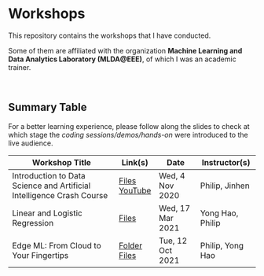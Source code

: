 # Workshops

This repository contains the workshops that I have conducted.

Some of them are affiliated with the organization **Machine Learning and Data Analytics Laboratory (MLDA@EEE)**, of which I was an academic trainer.

<br>

## Summary Table

For a better learning experience, please follow along the slides to check at which stage the *coding sessions/demos/hands-on* were introduced to the live audience.

| Workshop Title | Link(s) | Date | Instructor(s) |
|---|---|---|---|
| Introduction to Data Science and Artificial Intelligence Crash Course | <a href="./[MLDA@EEE] Introduction to Data Science and Artificial Intelligence Crash Course">Files</a><br><a href="https://www.youtube.com/watch?v=CKgJ6AJdGOM">YouTube</a> | Wed, 4 Nov 2020 | Philip, Jinhen | 
| Linear and Logistic Regression | <a href="./[MLDA@EEE] Linear and Logistic Regression">Files</a> | Wed, 17 Mar 2021 | Yong Hao, Philip |
| Edge ML: From Cloud to Your Fingertips | <a href="./[MLDA@EEE] Edge ML From Cloud to Your Fingertips">Folder</a><br><a href="https://www.youtube.com/watch?v=4-dap834HGg">Files</a> | Tue, 12 Oct 2021 | Philip, Yong Hao |
